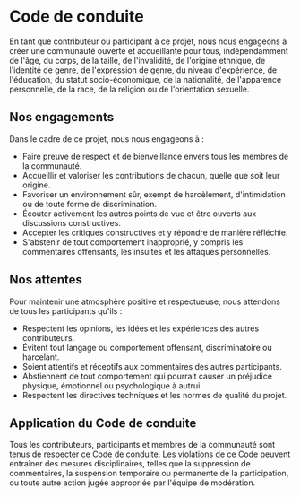 # Code de conduite

En tant que contributeur ou participant à ce projet, nous nous engageons à créer une communauté ouverte et accueillante pour tous, indépendamment de l'âge, du corps, de la taille, de l'invalidité, de l'origine ethnique, de l'identité de genre, de l'expression de genre, du niveau d'expérience, de l'éducation, du statut socio-économique, de la nationalité, de l'apparence personnelle, de la race, de la religion ou de l'orientation sexuelle.

## Nos engagements

Dans le cadre de ce projet, nous nous engageons à :

- Faire preuve de respect et de bienveillance envers tous les membres de la communauté.
- Accueillir et valoriser les contributions de chacun, quelle que soit leur origine.
- Favoriser un environnement sûr, exempt de harcèlement, d'intimidation ou de toute forme de discrimination.
- Écouter activement les autres points de vue et être ouverts aux discussions constructives.
- Accepter les critiques constructives et y répondre de manière réfléchie.
- S'abstenir de tout comportement inapproprié, y compris les commentaires offensants, les insultes et les attaques personnelles.

## Nos attentes

Pour maintenir une atmosphère positive et respectueuse, nous attendons de tous les participants qu'ils :

- Respectent les opinions, les idées et les expériences des autres contributeurs.
- Évitent tout langage ou comportement offensant, discriminatoire ou harcelant.
- Soient attentifs et réceptifs aux commentaires des autres participants.
- Abstiennent de tout comportement qui pourrait causer un préjudice physique, émotionnel ou psychologique à autrui.
- Respectent les directives techniques et les normes de qualité du projet.


## Application du Code de conduite

Tous les contributeurs, participants et membres de la communauté sont tenus de respecter ce Code de conduite. Les violations de ce Code peuvent entraîner des mesures disciplinaires, telles que la suppression de commentaires, la suspension temporaire ou permanente de la participation, ou toute autre action jugée appropriée par l'équipe de modération.


